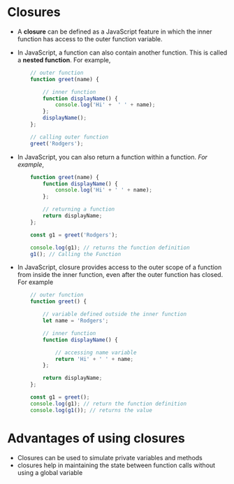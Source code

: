 # Closures

* A __closure__ can be defined as a JavaScript feature in which the inner function has access to the outer function variable.

* In JavaScript, a function can also contain another function. This is called a __nested function__. For example,
    ```js
        // outer function 
        function greet(name) {

            // inner function
            function displayName() {
                console.log('Hi' +  ' ' + name);
            };
            displayName();
        };

        // calling outer function
        greet('Rodgers');
    ```

* In JavaScript, you can also return a function within a function. _For example_,

    ```js
        function greet(name) {
            function displayName() {
                console.log('Hi' + ' ' + name);
            };

            // returning a function
            return displayName;
        };

        const g1 = greet('Rodgers');

        console.log(g1); // returns the function definition
        g1(); // Calling the Function
    ```

* In JavaScript, closure provides access to the outer scope of a function from inside the inner function, even after the outer function has closed. For example
    ```js   
        // outer function
        function greet() {

            // variable defined outside the inner function
            let name = 'Rodgers';

            // inner function
            function displayName() {

                // accessing name variable
                return 'Hi' + ' ' + name;
            };

            return displayName;
        };

        const g1 = greet(); 
        console.log(g1); // return the function definition
        console.log(g1()); // returns the value
    ```

#  Advantages of using closures
* Closures can be used to simulate private variables and methods
* closures help in maintaining the state between function calls without using a global variable